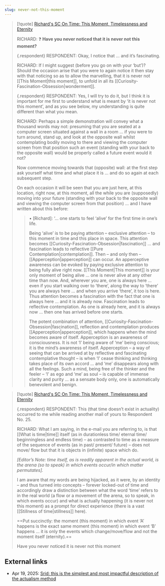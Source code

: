 ```yaml
---
slug: never-not-this-moment
---
```


> [!quote] [Richard's SC On Time: This Moment, Timelessness and Eternity](https://www.actualfreedom.com.au/richard/selectedcorrespondence/sc-time2.htm)
> 
> RICHARD: ❓ **Have you never noticed that it is never not this moment?**
> 
> {.respondent}
> RESPONDENT: Okay, I notice that ... and it’s fascinating.
> 
> RICHARD: If I might suggest (before you go on with your ‘but’)? Should the occasion arise that you were to again notice it then stay with that noticing so as to allow the marvelling, that it is never not [[This Moment|this moment]], to unfold in all its [[Curiosity-Fascination-Obsession|wonderment]].
> 
> {.respondent}
> RESPONDENT: Yes, I will try to do it, but I think it is important for me first to understand what is meant by ‘it is never not this moment’, and as you see below, my understanding is quite different than what you mean.
> 
> RICHARD: Perhaps a simple demonstration will convey what a thousand words may not: presuming that you are seated at a computer screen situated against a wall in a room ... if you were to turn around, stand up, and look at the opposite wall whilst contemplating bodily moving to there and viewing the computer screen from that position such an event (standing with your back to the opposite wall) would be properly called a future event would it not?
> 
> Now commence moving towards that (opposite) wall: at the first step ask yourself what time and what place it is ... and do so again at each subsequent step.
> 
> On each occasion it will be seen that you are just here, at this location, right now, at this moment, all the while you are (supposedly) moving into your future (standing with your back to the opposite wall and viewing the computer screen from that position) ... and I have written about this before:
> 
> > • [Richard]: ‘... one starts to feel ‘alive’ for the first time in one’s life.
>> 
> > Being ‘alive’ is to be paying attention – exclusive attention – to this moment in time and this place in space. This attention becomes [[Curiosity-Fascination-Obsession|fascination]] ... and fascination leads to reflective [[Pure Contemplation|contemplation]]. Then – and only then – [[Apperception|apperception]] can occur. An apperceptive awareness can be evoked by paying exclusive attention to being fully alive right now. [[This Moment|This moment]] is your only moment of being alive ... one is never alive at any other time than now. And, wherever you are, one is always here ... even if you start walking over to ‘there’, along the way to ‘there’ you are always here ... and when you arrive ‘there’, it too is here. Thus attention becomes a fascination with the fact that one is always here ... and it is already now. Fascination leads to reflective contemplation. As one is already here, and it is always now ... then one has arrived before one starts.
>> 
> > The potent combination of attention, [[Curiosity-Fascination-Obsession|fascination]], reflection and contemplation produces [[Apperception|apperception]], which happens when the mind becomes aware of itself. Apperception is an awareness of consciousness. It is not ‘I’ being aware of ‘me’ being conscious; it is the mind’s awareness of itself. Apperception – a way of seeing that can be arrived at by reflective and fascinating contemplative thought – is when ‘I’ cease thinking and thinking takes place of its own accord ... and ‘me’ disappears along with all the feelings. Such a mind, being free of the thinker and the feeler – ‘I’ as ego and ‘me’ as soul – is capable of immense clarity and purity ... as a sensate body only, one is automatically benevolent and benign.



>  [!quote] [Richard's SC On Time: This Moment, Timelessness and Eternity](https://www.actualfreedom.com.au/richard/selectedcorrespondence/sc-time2.htm)
>  
>  {.respondent}
> RESPONDENT: This (that time doesn’t exist in actuality) occurred to me while reading another mail of yours to Respondent No. 25.
> 
> RICHARD: What I am saying, in the e-mail you are referring to, is that [[What is time|time]] itself (as in durationless time/ eternal time/ beginningless and endless time) – as contrasted to time as a measure of the sequence of events (as in past/ present/ future) – does not move/ flow but that it is objects in (infinite) space which do.
> 
> _[Editor’s Note: time itself, as is readily apparent in the actual world, is the arena (so to speak) in which events occur/in which matter permutates]._
> 
> I am aware that my words are being hijacked, as it were, by an identity – and thus turned into concepts – forever locked-out of time and accordingly draw a distinction between what the word ‘time’ refers to in the real world (a flow or a movement of the arena, so to speak, in which events occur) and what is actually happening (it is never not this moment) as a prompt for direct experience (there is a vast [[Stillness of time|stillness]] here).
> 
> ==Put succinctly: the moment (this moment) in which event ‘A’ happens is the exact same moment (this moment) in which event ‘B’ happens ... it is only the events which change/move/flow and not the moment itself (eternity).==
> 
> Have you never noticed it is never not this moment

## External links

- Apr 19, 2025: [Srid: this is the simplest and most impactful description of the actualism method](https://x.com/sridca/status/1913467451511312710)